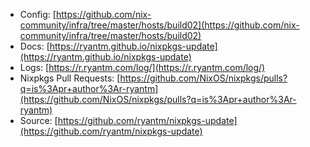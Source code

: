 - Config: [https://github.com/nix-community/infra/tree/master/hosts/build02](https://github.com/nix-community/infra/tree/master/hosts/build02)
- Docs: [https://ryantm.github.io/nixpkgs-update](https://ryantm.github.io/nixpkgs-update)
- Logs: [https://r.ryantm.com/log/](https://r.ryantm.com/log/)
- Nixpkgs Pull Requests: [https://github.com/NixOS/nixpkgs/pulls?q=is%3Apr+author%3Ar-ryantm](https://github.com/NixOS/nixpkgs/pulls?q=is%3Apr+author%3Ar-ryantm)
- Source: [https://github.com/ryantm/nixpkgs-update](https://github.com/ryantm/nixpkgs-update)
